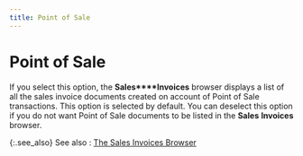 ```yaml
---
title: Point of Sale
---
```


# Point of Sale


If you select this option, the **Sales****Invoices** browser displays a list  of all the sales invoice documents created on account of Point of Sale  transactions. This option is selected by default. You can deselect  this option if you do not want Point of Sale documents to be listed in  the **Sales** **Invoices**  browser.


{:.see_also}
See also
: [The Sales Invoices  Browser]({{site.sp_baseurl}}/sales-docs/sis/sales-invoice-browser/sales_invoice_browser.html)
